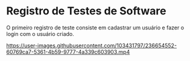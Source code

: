 # Registro de Testes de Software

O primeiro registro de teste consiste em cadastrar um usuário e fazer o login com o usuário criado. 

https://user-images.githubusercontent.com/103431797/236654552-60769ca7-5361-4b59-9777-4a339c603903.mp4

